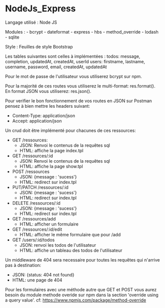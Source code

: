﻿# NodeJs_Express

Langage utilisé : Node JS

Modules : 
          - bcrypt
          - dateformat
          - express
          - hbs
          - method_override
          - lodash
          - sqlite

Style : Feuilles de style Bootstrap 


Les tables suivantes sont celles à implémentées :
  todos: 
    message, completion, updatedAt, createdAt, userId
  users:
    firstname, lastname, username, password, email, createdAt, updatedAt

Pour le mot de passe de l'utilisateur vous utiliserez bcrypt sur npm.

Pour la majorité de ces routes vous utiliserez le multi-format: res.format().
En format JSON vous utiliserez: res.json().

Pour verifier le bon fonctionnement de vos routes en JSON sur Postman pensez à bien mettre les headers suivant: 
  - Content-Type: application/json
  - Accept: application/json

Un crud doit être implémenté pour chacunes de ces ressources: 
  - GET /ressources: 
    - JSON: Renvoi le contenus de la requêtes sql
    - HTML: affiche la page index.tpl
  - GET /ressources/:id
    - JSON: Renvoi le contenus de la requêtes sql
    - HTML: affiche la page show.tpl
  - POST /ressources
    - JSON: {message : 'sucess'}
    - HTML: redirect sur index.tpl
  - PUT/PATCH /ressources/:id
    - JSON: {message : 'sucess'}
    - HTML: redirect sur index.tpl
  - DELETE /ressources/:id
    - JSON: {message : 'sucess'}
    - HTML: redirect sur index.tpl
  - GET /ressources/add
    - HTML: afficher un formulaire
  - GET /ressources/:id/edit
    - HTML: afficher le même formulaire que pour /add
  - GET /users/:id/todos
    - JSON: renvoi les todos de l'utilisateur
    - HTML: affiche un tableau des todos de l'utilisateur


Un middleware de 404 sera necessaire pour toutes les requêtes qui n'arrive pas à destination: 
 - JSON: {status: 404 not found}
 - HTML: une page de 404 


Pour les formulaires avec une méthode autre que GET et POST vous aurez besoin du module methode overide sur npm dans la section 'override using a query value'.
cf: https://www.npmjs.com/package/method-override


